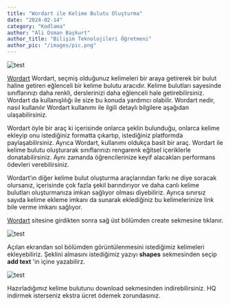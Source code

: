 ```yaml
---
title: "Wordart ile Kelime Bulutu Oluşturma"
date: "2024-02-14"
category: "Kodlama"
author: "Ali Osman Başkurt"
author_title: "Bilişim Teknolojileri Öğretmeni"
author_pic: "/images/pic.png"
---
```


![test](/images/ulkeler.png)

[Wordart](https://wordart.com) Wordart, seçmiş olduğunuz kelimeleri bir araya getirerek bir bulut haline getiren eğlenceli bir kelime bulutu aracıdır. Kelime bulutları sayesinde sınıflarınızı daha renkli, derslerinizi daha eğlenceli hale getirebilirsiniz. Wordart da kullanışlılığı ile size bu konuda yardımcı olabilir. Wordart nedir, nasıl kullanılır Wordart kullanımı ile ilgili detaylı bilgilere aşağıdan ulaşabilirsiniz.

Wordart öyle bir araç ki içerisinde onlarca şeklin bulunduğu, onlarca kelime ekleyip onu istediğiniz formatta çıkartıp, istediğiniz platformda paylaşabilirsiniz. Ayrıca Wordart, kullanımı oldukça basit bir araç. Wordart ile kelime bulutu oluşturarak sınıflarınızı rengarenk eğitsel içeriklerle donatabilirsiniz. Aynı zamanda öğrencilerinize keyif alacakları performans ödevleri verebilirsiniz.

Wordart’ın diğer kelime bulut oluşturma araçlarından farkı ne diye soracak olursanız, içerisinde çok fazla şekil barındırıyor ve daha canlı kelime bulutları oluşturmanıza imkan sağlıyor olması diyebiliriz. Ayrıca sınırsız sayıda kelime ekleme imkanı da sunarak eklediğiniz bu kelimelerinize link bile verme imkanı sağlıyor.

[Wordart](https://wordart.com) sitesine girdikten sonra sağ üst bölümden create sekmesine tıklanır.

![test](/images/wordart1.png)

Açılan ekrandan sol bölümden görüntülenmesini istediğimiz kelimeleri ekleyebiliriz. Şeklini almasını istediğimiz yazıyı **shapes** sekmesinden seçip **add text** 'in içine yazabilirz.

![test](/images/wordart2.png)

Hazırladığımız kelime bulutunu download sekmesinden indirebilirsiniz. HQ indirmek isterseniz ekstra ücret ödemek zorundasınız.
